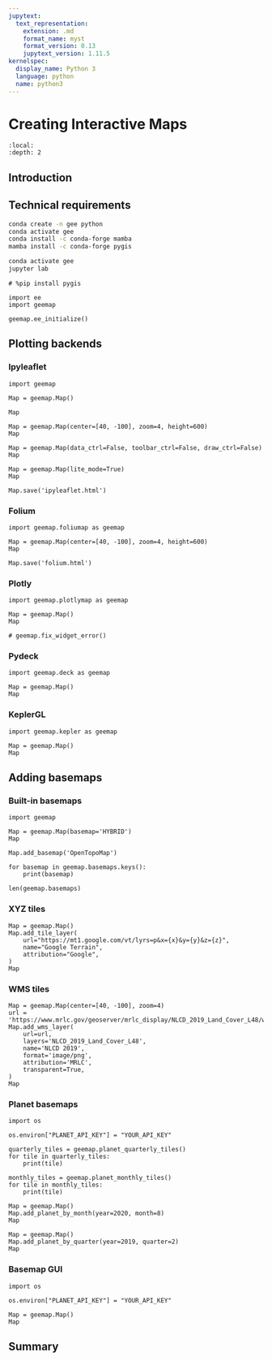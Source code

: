 ```yaml
---
jupytext:
  text_representation:
    extension: .md
    format_name: myst
    format_version: 0.13
    jupytext_version: 1.11.5
kernelspec:
  display_name: Python 3
  language: python
  name: python3
---
```


# Creating Interactive Maps

```{contents}
:local:
:depth: 2
```

## Introduction

## Technical requirements

```bash
conda create -n gee python
conda activate gee
conda install -c conda-forge mamba
mamba install -c conda-forge pygis
```

```bash
conda activate gee
jupyter lab
```

```{code-cell} ipython3
# %pip install pygis
```

```{code-cell} ipython3
import ee
import geemap
```

```{code-cell} ipython3
geemap.ee_initialize()
```

## Plotting backends

### Ipyleaflet

```{code-cell} ipython3
import geemap
```

```{code-cell} ipython3
Map = geemap.Map()
```

```{code-cell} ipython3
Map
```

```{code-cell} ipython3
Map = geemap.Map(center=[40, -100], zoom=4, height=600)
Map
```

```{code-cell} ipython3
Map = geemap.Map(data_ctrl=False, toolbar_ctrl=False, draw_ctrl=False)
Map
```

```{code-cell} ipython3
Map = geemap.Map(lite_mode=True)
Map
```

```{code-cell} ipython3
Map.save('ipyleaflet.html')
```

### Folium

```{code-cell} ipython3
import geemap.foliumap as geemap
```

```{code-cell} ipython3
Map = geemap.Map(center=[40, -100], zoom=4, height=600)
Map
```

```{code-cell} ipython3
Map.save('folium.html')
```

### Plotly

```{code-cell} ipython3
import geemap.plotlymap as geemap
```

```{code-cell} ipython3
Map = geemap.Map()
Map
```

```{code-cell} ipython3
# geemap.fix_widget_error()
```

### Pydeck

```{code-cell} ipython3
import geemap.deck as geemap
```

```{code-cell} ipython3
Map = geemap.Map()
Map
```

### KeplerGL

```{code-cell} ipython3
import geemap.kepler as geemap
```

```{code-cell} ipython3
Map = geemap.Map()
Map
```

## Adding basemaps

### Built-in basemaps

```{code-cell} ipython3
import geemap
```

```{code-cell} ipython3
Map = geemap.Map(basemap='HYBRID')
Map
```

```{code-cell} ipython3
Map.add_basemap('OpenTopoMap')
```

```{code-cell} ipython3
for basemap in geemap.basemaps.keys():
    print(basemap)
```

```{code-cell} ipython3
len(geemap.basemaps)
```

### XYZ tiles

```{code-cell} ipython3
Map = geemap.Map()
Map.add_tile_layer(
    url="https://mt1.google.com/vt/lyrs=p&x={x}&y={y}&z={z}",
    name="Google Terrain",
    attribution="Google",
)
Map
```

### WMS tiles

```{code-cell} ipython3
Map = geemap.Map(center=[40, -100], zoom=4)
url = 'https://www.mrlc.gov/geoserver/mrlc_display/NLCD_2019_Land_Cover_L48/wms?'
Map.add_wms_layer(
    url=url,
    layers='NLCD_2019_Land_Cover_L48',
    name='NLCD 2019',
    format='image/png',
    attribution='MRLC',
    transparent=True,
)
Map
```

### Planet basemaps

```{code-cell} ipython3
import os

os.environ["PLANET_API_KEY"] = "YOUR_API_KEY"
```

```{code-cell} ipython3
quarterly_tiles = geemap.planet_quarterly_tiles()
for tile in quarterly_tiles:
    print(tile)
```

```{code-cell} ipython3
monthly_tiles = geemap.planet_monthly_tiles()
for tile in monthly_tiles:
    print(tile)
```

```{code-cell} ipython3
Map = geemap.Map()
Map.add_planet_by_month(year=2020, month=8)
Map
```

```{code-cell} ipython3
Map = geemap.Map()
Map.add_planet_by_quarter(year=2019, quarter=2)
Map
```

### Basemap GUI

```{code-cell} ipython3
import os

os.environ["PLANET_API_KEY"] = "YOUR_API_KEY"
```

```{code-cell} ipython3
Map = geemap.Map()
Map
```

## Summary

